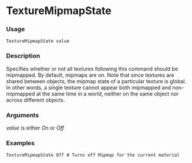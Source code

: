 # TextureMipmapState
### Usage
    TextureMipmapState value
### Description
Specifies whether or not all textures following this command should be mipmapped. By default, mipmaps are on. 
Note that since textures are shared between objects, the mipmap state of a particular texture is global. In other words, a single texture cannot appear both mipmapped and non-mipmapped at the same time in a world, neither on the same object nor across different objects. 
### Arguments
*value* is either *On* or *Off*
### Examples
    TextureMipmapState Off # Turns off Mipmap for the current material
